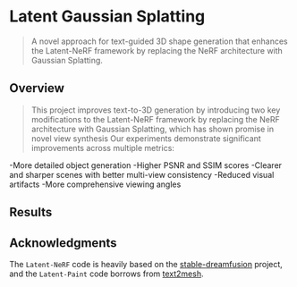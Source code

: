 # Latent Gaussian Splatting 

> A novel approach for text-guided 3D shape generation that enhances the Latent-NeRF framework by replacing the NeRF architecture with Gaussian Splatting.

## Overview
> This project improves text-to-3D generation by introducing two key modifications to the Latent-NeRF framework by replacing the NeRF architecture with Gaussian Splatting, which has shown promise in novel view synthesis
> Our experiments demonstrate significant improvements across multiple metrics:

-More detailed object generation
-Higher PSNR and SSIM scores
-Clearer and sharper scenes with better multi-view consistency
-Reduced visual artifacts
-More comprehensive viewing angles

## Results


## Acknowledgments
The `Latent-NeRF` code is heavily based on the [stable-dreamfusion](https://github.com/ashawkey/stable-dreamfusion) project, and the `Latent-Paint` code borrows from [text2mesh](https://github.com/threedle/text2mesh).




